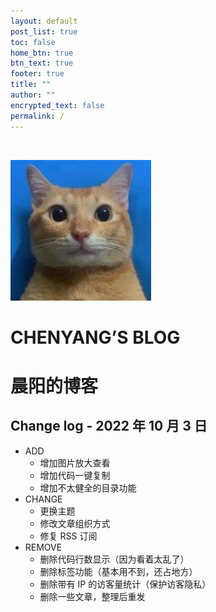 ```yaml
---
layout: default
post_list: true
toc: false
home_btn: true
btn_text: true
footer: true
title: ""
author: ""
encrypted_text: false
permalink: /
---
```


<br>

![images](/src/assets/img/cat.jpg)

# CHENYANG’S BLOG

# 晨阳的博客

## Change log - 2022 年 10 月 3 日

- ADD
  - 增加图片放大查看
  - 增加代码一键复制
  - 增加不太健全的目录功能
- CHANGE
  - 更换主题
  - 修改文章组织方式
  - 修复 RSS 订阅
- REMOVE
  - 删除代码行数显示（因为看着太乱了）
  - 删除标签功能（基本用不到，还占地方）
  - 删除带有 IP 的访客量统计（保护访客隐私）
  - 删除一些文章，整理后重发
